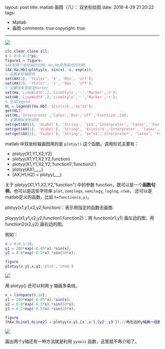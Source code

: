 layout: post
title: matlab 画图（八）： 双坐标绘图
date: 2016-4-29 21:20:22
tags: 
   - Matlab
   - 画图
comments: true
copyright: true
---

![](/img/articles/matlab/matlab-pic-008-plotyy-01.jpg)

<!--more-->
```matlab
clc,clear,close all;
x = 0:0.4:2*pi;
figure1 = figure;
%AX是两个坐标轴的句柄，Ha,Hb是两条线的句柄
[AX,Ha,Hb]=plotyy(x, sin(x), x, exp(x));
% 设置坐标轴颜色
set(AX(1), 'YColor', 'k', 'Box', 'off');
set(AX(2), 'YColor', 'r', 'Box', 'off');
% 设置线条宽度及Marker
set(Ha,'LineWidth',2,'LineStyle','-','Marker','o');
set(Hb,'LineWidth',2,'LineStyle','-','Marker','+');
% 生成legend
HL = legend([Ha,Hb],'$sin(x)$','$e^x$');
get(HL);
set(HL,'Interpreter','latex','Box','off','FontSize',14);
% 设置横纵坐标说明
set(get(AX(1), 'XLabel'), 'String', '$x$','Interpreter', 'latex', 'FontSize',16);
set(get(AX(1), 'YLabel'), 'String', '$sin(x)$','Interpreter', 'latex', 'FontSize',16);
set(get(AX(2), 'YLabel'), 'String', '$e^x$','Interpreter', 'latex', 'FontSize',16);
```

matlab 中双坐标轴画图用的是 `plotyy()` 这个函数。调用形式主要有：
- plotyy(X1,Y1,X2,Y2)
- plotyy(X1,Y1,X2,Y2,function)
- plotyy(X1,Y1,X2,Y2,'function1','function2')
- plotyy(AX1,___)
- [AX,H1,H2] = plotyy(___)



关于 plotyy(X1,Y1,X2,Y2,"function") 中的参数 function，既可以是一个**函数句柄**，也可以是这些字符串 `plot`, `semilogx`, `semilogy`, `loglog`, `stem`， 还可以是matlab定义的函数，比如 `h=function(x,y)`。


plotyy(x1,y1,x2,y2,function)：表示用指定的函数去画图.

ployyy(x1,y1,x2,y2,function1,function2)：用 function(x1,y1) 画左边的图，用 function2(x2,y2) 画右边的图。


例如：
```matlab
x = 0:0.1:10;
y1 = 200*exp(-0.05*x).*sin(x);
y2 = 0.8*exp(-0.5*x).*sin(10*x);

figure
plotyy(x,y1,x,y2,'plot','stem')
```

![](/img/articles/matlab/matlab-pic-008-plotyy-02.jpg)


用 plotyy() 还可以利用 y 轴画多条线。

```matlab
x = linspace(0,10);
y1 = 200*exp(-0.05*x).*sin(x);
y2 = 0.8*exp(-0.5*x).*sin(10*x);
y3 = 0.2*exp(-0.5*x).*sin(10*x);

figure
[hAx,hLine1,hLine2] = plotyy(x,y1,[x',x'],[y2',y3']);//用左边的y轴画一组数据，用右边的y轴画两组数据
```

![](/img/articles/matlab/matlab-pic-008-plotyy-03.jpg)


画出两个y轴还有一种方法就是利用 `yyaxis` 函数，这里就不再介绍了。


